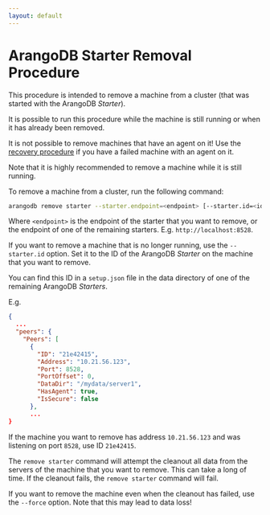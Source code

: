 ```yaml
---
layout: default
---
```

<!-- don't edit here, it's from https://@github.com/arangodb-helper/arangodb.git / docs/Manual/ -->
# ArangoDB Starter Removal Procedure

This procedure is intended to remove a machine from a cluster
(that was started with the ArangoDB _Starter_).

It is possible to run this procedure while the machine is still running
or when it has already been removed.

It is not possible to remove machines that have an agent on it!
Use the [recovery procedure](administration-starter-recovery.html) if you have a failed machine
with an agent on it.

Note that it is highly recommended to remove a machine while it is still running.

To remove a machine from a cluster, run the following command:

```bash
arangodb remove starter --starter.endpoint=<endpoint> [--starter.id=<id>] [--force]
```

Where `<endpoint>` is the endpoint of the starter that you want to remove,
or the endpoint of one of the remaining starters. E.g. `http://localhost:8528`.

If you want to remove a machine that is no longer running, use the `--starter.id`
option. Set it to the ID of the ArangoDB _Starter_ on the machine that you want to remove.

You can find this ID in a `setup.json` file in the data directory of one of
the remaining ArangoDB _Starters_.

E.g.
```json
{
  ...
  "peers": {
    "Peers": [
      {
        "ID": "21e42415",
        "Address": "10.21.56.123",
        "Port": 8528,
        "PortOffset": 0,
        "DataDir": "/mydata/server1",
        "HasAgent": true,
        "IsSecure": false
      },
      ...
}
```

If the machine you want to remove has address `10.21.56.123` and was listening
on port `8528`, use ID `21e42415`.

The `remove starter` command will attempt the cleanout all data from the servers
of the machine that you want to remove.
This can take a long of time.
If the cleanout fails, the `remove starter` command will fail.

If you want to remove the machine even when the cleanout has failed, use
the `--force` option.
Note that this may lead to data loss!

